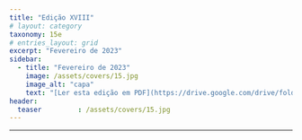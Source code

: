 ```yaml
---
title: "Edição XVIII"
# layout: category
taxonomy: 15e
# entries_layout: grid
excerpt: "Fevereiro de 2023"
sidebar:
  - title: "Fevereiro de 2023"
    image: /assets/covers/15.jpg
    image_alt: "capa"
    text: "[Ler esta edição em PDF](https://drive.google.com/drive/folders/1VLdTF70nA90paDFgnGAW3SXzm_IGp2ZS)"
header:
  teaser         : /assets/covers/15.jpg
---
```


---